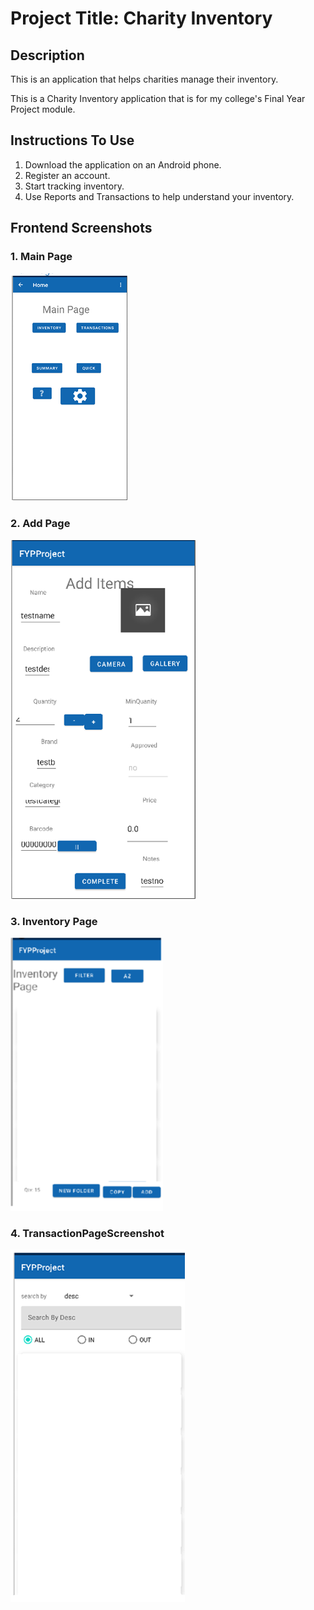 # Project Title: Charity Inventory

## Description
This is an application that helps charities manage their inventory.

This is a Charity Inventory application that is for my college's Final Year Project module.

## Instructions To Use
1. Download the application on an Android phone.
2. Register an account.
3. Start tracking inventory.
4. Use Reports and Transactions to help understand your inventory.

## Frontend Screenshots
### 1. Main Page
![My Image](frontend-screenshots/FYPMainPageScreenshot.png)

### 2. Add Page
![My Image](frontend-screenshots/FYPAddPageScreenshot.png)

### 3. Inventory Page 
![My Image](frontend-screenshots/FYPInventoryPageScreenshot.png)

### 4. TransactionPageScreenshot
![My Image](frontend-screenshots/FYPTransactionPageScreenshot.png)
